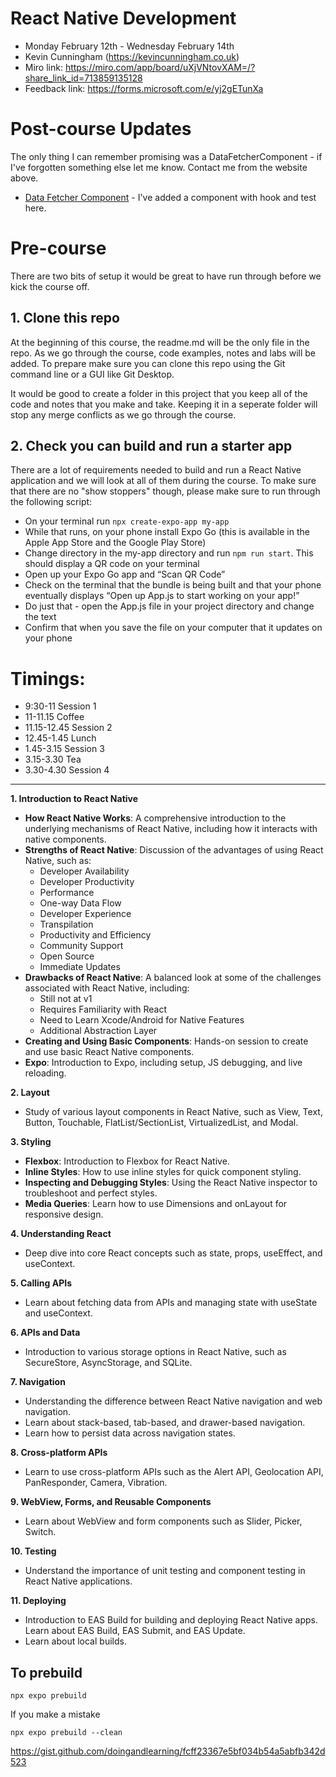 # React Native Development

- Monday February 12th - Wednesday February 14th
- Kevin Cunningham (https://kevincunningham.co.uk)
- Miro link: https://miro.com/app/board/uXjVNtovXAM=/?share_link_id=713859135128
- Feedback link: https://forms.microsoft.com/e/yj2gETunXa

# Post-course Updates

The only thing I can remember promising was a DataFetcherComponent - if I've forgotten something else let me know. Contact me from the website above.

- [Data Fetcher Component](./04-testing/components/DataFetcherComponent/index.js) - I've added a component with hook and test here. 

# Pre-course

There are two bits of setup it would be great to have run through before we kick the course off.

## 1. Clone this repo

At the beginning of this course, the readme.md will be the only file in the repo. As we go through the course, code examples, notes and labs will be added. To prepare make sure you can clone this repo using the Git command line or a GUI like Git Desktop.

It would be good to create a folder in this project that you keep all of the code and notes that you make and take. Keeping it in a seperate folder will stop any merge conflicts as we go through the course.

## 2. Check you can build and run a starter app

There are a lot of requirements needed to build and run a React Native application and we will look at all of them during the course. To make sure that there are no "show stoppers" though, please make sure to run through the following script:

- On your terminal run `npx create-expo-app my-app`
- While that runs, on your phone install Expo Go (this is available in the Apple App Store and the Google Play Store)
- Change directory in the my-app directory and run `npm run start`. This should display a QR code on your terminal
- Open up your Expo Go app and “Scan QR Code”
- Check on the terminal that the bundle is being built and that your phone eventually displays “Open up App.js to start working on your app!”
- Do just that - open the App.js file in your project directory and change the text
- Confirm that when you save the file on your computer that it updates on your phone

# Timings:

- 9:30-11 Session 1
- 11-11.15 Coffee
- 11.15-12.45 Session 2
- 12.45-1.45 Lunch
- 1.45-3.15 Session 3
- 3.15-3.30 Tea
- 3.30-4.30 Session 4

---

**1. Introduction to React Native**

- **How React Native Works**: A comprehensive introduction to the underlying mechanisms of React Native, including how it interacts with native components.
- **Strengths of React Native**: Discussion of the advantages of using React Native, such as:
  - Developer Availability
  - Developer Productivity
  - Performance
  - One-way Data Flow
  - Developer Experience
  - Transpilation
  - Productivity and Efficiency
  - Community Support
  - Open Source
  - Immediate Updates
- **Drawbacks of React Native**: A balanced look at some of the challenges associated with React Native, including:
  - Still not at v1
  - Requires Familiarity with React
  - Need to Learn Xcode/Android for Native Features
  - Additional Abstraction Layer
- **Creating and Using Basic Components**: Hands-on session to create and use basic React Native components.
- **Expo**: Introduction to Expo, including setup, JS debugging, and live reloading.

**2. Layout**

- Study of various layout components in React Native, such as View, Text, Button, Touchable, FlatList/SectionList, VirtualizedList, and Modal.

**3. Styling**

- **Flexbox**: Introduction to Flexbox for React Native.
- **Inline Styles**: How to use inline styles for quick component styling.
- **Inspecting and Debugging Styles**: Using the React Native inspector to troubleshoot and perfect styles.
- **Media Queries**: Learn how to use Dimensions and onLayout for responsive design.

**4. Understanding React**

- Deep dive into core React concepts such as state, props, useEffect, and useContext.

**5. Calling APIs**

- Learn about fetching data from APIs and managing state with useState and useContext.

**6. APIs and Data**

- Introduction to various storage options in React Native, such as SecureStore, AsyncStorage, and SQLite.

**7. Navigation**

- Understanding the difference between React Native navigation and web navigation.
- Learn about stack-based, tab-based, and drawer-based navigation.
- Learn how to persist data across navigation states.

**8. Cross-platform APIs**

- Learn to use cross-platform APIs such as the Alert API, Geolocation API, PanResponder, Camera, Vibration.

**9. WebView, Forms, and Reusable Components**

- Learn about WebView and form components such as Slider, Picker, Switch.

**10. Testing**

- Understand the importance of unit testing and component testing in React Native applications.

**11. Deploying**

- Introduction to EAS Build for building and deploying React Native apps. Learn about EAS Build, EAS Submit, and EAS Update.
- Learn about local builds.

## To prebuild

```
npx expo prebuild
```

If you make a mistake

```
npx expo prebuild --clean
```

https://gist.github.com/doingandlearning/fcff23367e5bf034b54a5abfb342d523
